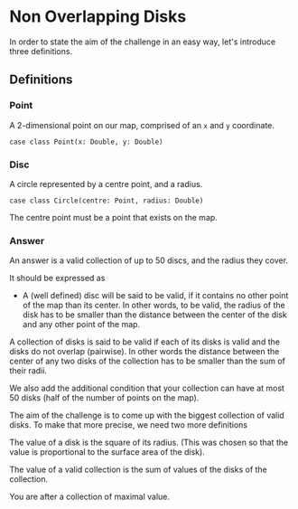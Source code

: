 Non Overlapping Disks
=====================




In order to state the aim of the challenge in an easy way, let's introduce three definitions.

## Definitions

### Point

A 2-dimensional point on our map, comprised of an `x` and `y` coordinate.

    case class Point(x: Double, y: Double)

### Disc

A circle represented by a centre point, and a radius.

    case class Circle(centre: Point, radius: Double)

The centre point must be a point that exists on the map.

### Answer

An answer is a valid collection of up to 50 discs, and the radius they cover.

It should be expressed as 

* A (well defined) disc will be said to be valid, if it contains no other point of the map than its center. In other words, to be valid, the radius of the disk has to be smaller than the distance between the center of the disk and any other point of the map.

A collection of disks is said to be valid if each of its disks is valid and the disks do not overlap (pairwise). In other words the distance between the center of any two disks of the collection has to be smaller than the sum of their radii.

We also add the additional condition that your collection can have at most 50 disks (half of the number of points on the map).

The aim of the challenge is to come up with the biggest collection of valid disks. To make that more precise, we need two more definitions

The value of a disk is the square of its radius. (This was chosen so that the value is proportional to the surface area of the disk).

The value of a valid collection is the sum of values of the disks of the collection.

You are after a collection of maximal value.